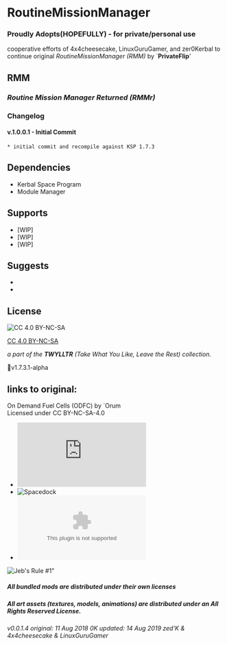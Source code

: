 # RoutineMissionManager
### Proudly Adopts(HOPEFULLY) - for private/personal use  

cooperative efforts of 4x4cheesecake, LinuxGuruGamer, and zer0Kerbal to continue original *RoutineMissionManager (RMM)* by `**PrivateFlip**'  

## RMM  
### ***Routine Mission Manager Returned (RMMr)***  

### Changelog 

#### v.1.0.0.1 - Initial Commit
	* initial commit and recompile against KSP 1.7.3

## Dependencies 
 * Kerbal Space Program
 * Module Manager
 
## Supports 
 * [WIP] 
 * [WIP] 
 * [WIP] 
 
## Suggests 
 * 
 * 
 
## License  
![[CC 4.0 BY-NC-SA](https://creativecommons.org/licenses/by-nc-sa/4.0/)](https://i.creativecommons.org/l/by-nc-sa/4.0/88x31.png "CC 4.0 BY-NC-SA")

[CC 4.0 BY-NC-SA](https://creativecommons.org/licenses/by-nc-sa/4.0/)

*a part of the **TWYLLTR** (Take What You Like, Leave the Rest) collection.*  
 
📌v1.7.3.1-alpha  
 
## links to original:  
On Demand Fuel Cells (ODFC) by `Orum  
Licensed under CC BY-NC-SA-4.0  
 * ![KSP Forums](https://forum.kerbalspaceprogram.com/index.php?/topic/138431-112-on-demand-fuel-cells-odfc-v11/) 
 * ![Spacedock](https://spacedock.info/mod/618/ODFC%20-%20On%20Demand%20Fuel%20Cells) 
 * ![Dropbox](https://www.dropbox.com/s/0rpp4138jumvaxq/ODFC_v1.1.zip?dl=0) 
 
 
![Jeb's Rule #1"](https://ic.pics.livejournal.com/asaratov/25113347/1448500/1448500_original.jpg   "Jeb's Rule #1") 
 
 
 
##### All bundled mods are distributed under their own licenses
##### All art assets (textures, models, animations) are distributed under an All Rights Reserved License.

###### v0.0.1.4 original: 11 Aug 2018 0K updated: 14 Aug 2019 zed'K & 4x4cheesecake & LinuxGuruGamer

